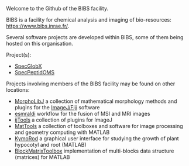 Welcome to the Github of the BIBS facility.

BIBS is a facility for chemical analysis and imaging of bio-resources: https://www.bibs.inrae.fr/.

Several software projects are developed within BIBS, some of them being hosted on this organisation.

Project(s):
* [SpecGlobX](https://github.com/bibs-lab/SpecGlobX)
* [SpecPeptidOMS](https://github.com/bibs-lab/SpecPeptidOMS)

Projects involving members of the BIBS facility may be found on other locations:
* [MorphoLibJ](https://github.com/ijpb/MorphoLibJ) a collection of mathematical morphology methods and plugins for the [ImageJ/Fiji](https://imagej.net/) software
* [esmraldi](https://github.com/fgrelard/Esmraldi) workflow for the fusion of MSI and MRI images
* [ijTools](https://github.com/ijtools) a collection of plugins for ImageJ
* [MatTools](https://github.com/mattools) a collection of toolboxes and software for image processing and geometry computing with MATLAB
* [KymoRod](https://github.com/ijpb/KymoRod) a graphical user interface for studying the growth of plant hypocotyl and root (MATLAB)
* [BlockMatrixToolbox](https://github.com/BlockData/BlockMatrixToolbox) implementation of multi-blocks data structure (matrices) for MATLAB
